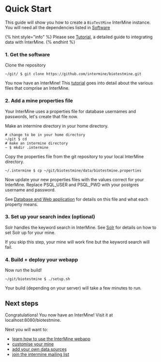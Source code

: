 # Quick Start

This guide will show you how to create a `BioTestMine` InterMine instance. You will need all the dependencies listed in [Software](../system-requirements/software/index.md)

{% hint style="info" %}
Please see [Tutorial](tutorial/index.md), a detailed guide to integrating data with InterMine.
{% endhint %}

### 1. Get the software

Clone the repository

```text
~/git/ $ git clone https://github.com/intermine/biotestmine.git
```

You now have an InterMine! This [tutorial](tutorial/index.md) goes into detail about the various files that comprise an InterMine.

### 2. Add a mine properties file

Your InterMine uses a properties file for database usernames and passwords, let's create that file now.

Make an intermine directory in your home directory.

```text
# change to be in your home directory
~/git $ cd
# make an intermine directory
~ $ mkdir .intermine
```

Copy the properties file from the git repository to your local InterMine directory.

```text
~/.intermine $ cp ~/git/biotestmine/data/biotestmine.properties
```

Now update your new properties files with the values correct for your InterMine. Replace PSQL\_USER and PSQL\_PWD with your postgres username and password.

See [Database and Web application](../webapp/properties/intermine-properties.md) for details on this file and what each property means.

### 3. Set up your search index \(optional\)

Solr handles the keyword search in InterMine. See [Solr](../system-requirements/software/solr.md) for details on how to set Solr up for your mine.

If you skip this step, your mine will work fine but the keyword search will fail.

### 4. Build + deploy your webapp

Now run the build!

```text
~/git/biotestmine $ ./setup.sh
```

Your build \(depending on your server\) will take a few minutes to run.

## Next steps

Congratulations! You now have an InterMine! Visit it at localhost:8080/biotestmine.

Next you will want to:

* [learn how to use the InterMine webapp](http://intermine.org/tutorials/)
* [customise your mine](../webapp/properties/index.md)
* [add your own data sources ](../database/data-sources/custom/index.md)
* [join the intermine mailing list](../support/mailing-list.md)

